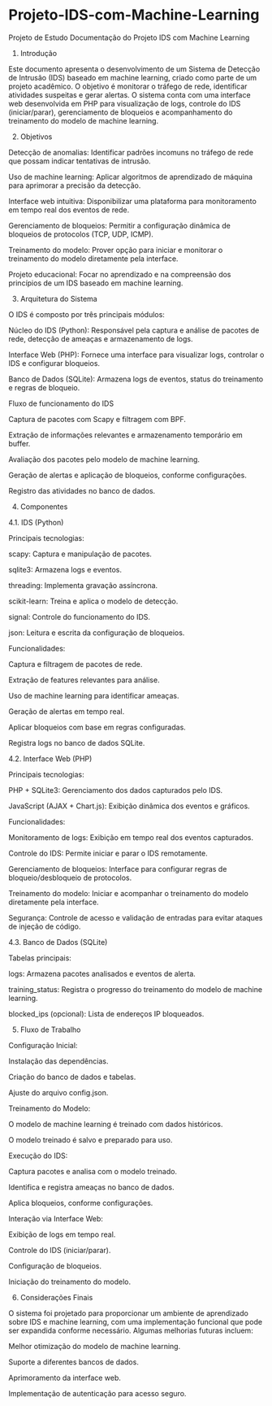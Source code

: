 # Projeto-IDS-com-Machine-Learning
Projeto de Estudo
Documentação do Projeto IDS com Machine Learning

1. Introdução

Este documento apresenta o desenvolvimento de um Sistema de Detecção de Intrusão (IDS) baseado em machine learning, criado como parte de um projeto acadêmico. O objetivo é monitorar o tráfego de rede, identificar atividades suspeitas e gerar alertas. O sistema conta com uma interface web desenvolvida em PHP para visualização de logs, controle do IDS (iniciar/parar), gerenciamento de bloqueios e acompanhamento do treinamento do modelo de machine learning.

2. Objetivos

Detecção de anomalias: Identificar padrões incomuns no tráfego de rede que possam indicar tentativas de intrusão.

Uso de machine learning: Aplicar algoritmos de aprendizado de máquina para aprimorar a precisão da detecção.

Interface web intuitiva: Disponibilizar uma plataforma para monitoramento em tempo real dos eventos de rede.

Gerenciamento de bloqueios: Permitir a configuração dinâmica de bloqueios de protocolos (TCP, UDP, ICMP).

Treinamento do modelo: Prover opção para iniciar e monitorar o treinamento do modelo diretamente pela interface.

Projeto educacional: Focar no aprendizado e na compreensão dos princípios de um IDS baseado em machine learning.

3. Arquitetura do Sistema

O IDS é composto por três principais módulos:

Núcleo do IDS (Python): Responsável pela captura e análise de pacotes de rede, detecção de ameaças e armazenamento de logs.

Interface Web (PHP): Fornece uma interface para visualizar logs, controlar o IDS e configurar bloqueios.

Banco de Dados (SQLite): Armazena logs de eventos, status do treinamento e regras de bloqueio.

Fluxo de funcionamento do IDS

Captura de pacotes com Scapy e filtragem com BPF.

Extração de informações relevantes e armazenamento temporário em buffer.

Avaliação dos pacotes pelo modelo de machine learning.

Geração de alertas e aplicação de bloqueios, conforme configurações.

Registro das atividades no banco de dados.

4. Componentes

4.1. IDS (Python)

Principais tecnologias:

scapy: Captura e manipulação de pacotes.

sqlite3: Armazena logs e eventos.

threading: Implementa gravação assíncrona.

scikit-learn: Treina e aplica o modelo de detecção.

signal: Controle do funcionamento do IDS.

json: Leitura e escrita da configuração de bloqueios.

Funcionalidades:

Captura e filtragem de pacotes de rede.

Extração de features relevantes para análise.

Uso de machine learning para identificar ameaças.

Geração de alertas em tempo real.

Aplicar bloqueios com base em regras configuradas.

Registra logs no banco de dados SQLite.

4.2. Interface Web (PHP)

Principais tecnologias:

PHP + SQLite3: Gerenciamento dos dados capturados pelo IDS.

JavaScript (AJAX + Chart.js): Exibição dinâmica dos eventos e gráficos.

Funcionalidades:

Monitoramento de logs: Exibição em tempo real dos eventos capturados.

Controle do IDS: Permite iniciar e parar o IDS remotamente.

Gerenciamento de bloqueios: Interface para configurar regras de bloqueio/desbloqueio de protocolos.

Treinamento do modelo: Iniciar e acompanhar o treinamento do modelo diretamente pela interface.

Segurança: Controle de acesso e validação de entradas para evitar ataques de injeção de código.

4.3. Banco de Dados (SQLite)

Tabelas principais:

logs: Armazena pacotes analisados e eventos de alerta.

training_status: Registra o progresso do treinamento do modelo de machine learning.

blocked_ips (opcional): Lista de endereços IP bloqueados.

5. Fluxo de Trabalho

Configuração Inicial:

Instalação das dependências.

Criação do banco de dados e tabelas.

Ajuste do arquivo config.json.

Treinamento do Modelo:

O modelo de machine learning é treinado com dados históricos.

O modelo treinado é salvo e preparado para uso.

Execução do IDS:

Captura pacotes e analisa com o modelo treinado.

Identifica e registra ameaças no banco de dados.

Aplica bloqueios, conforme configurações.

Interação via Interface Web:

Exibição de logs em tempo real.

Controle do IDS (iniciar/parar).

Configuração de bloqueios.

Iniciação do treinamento do modelo.

6. Considerações Finais

O sistema foi projetado para proporcionar um ambiente de aprendizado sobre IDS e machine learning, com uma implementação funcional que pode ser expandida conforme necessário. Algumas melhorias futuras incluem:

Melhor otimização do modelo de machine learning.

Suporte a diferentes bancos de dados.

Aprimoramento da interface web.

Implementação de autenticação para acesso seguro.
